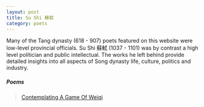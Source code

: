 ```yaml
---
layout: post
title: Su Shi 蘇軾
category: poets
---
```


Many of the Tang dynasty (618 - 907) poets featured on this website were low-level provincial officials. Su Shi 蘇軾 (1037 - 1101) was by contrast a high level politician and public intellectual. The works he left behind provide detailed insights into all aspects of Song dynasty life, culture, politics and industry.

##### Poems

>[Contemplating A Game Of Weiqi](/poetry/2023/01/15/su-shi-watching-a-game-of-weiqi.html)